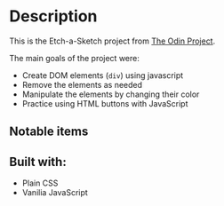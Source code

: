 # Description
This is the Etch-a-Sketch project from [The Odin Project](https://www.theodinproject.com/paths/foundations/courses/foundations/lessons/etch-a-sketch-project).

The main goals of the project were:
  * Create DOM elements (`div`) using javascript
  * Remove the elements as needed
  * Manipulate the elements by changing their color
  * Practice using HTML buttons with JavaScript

## Notable items


## Built with:
  * Plain CSS
  * Vanilia JavaScript
